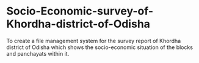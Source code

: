 # Socio-Economic-survey-of-Khordha-district-of-Odisha
To create a file management system for the survey report of Khordha district of Odisha which shows the socio-economic situation of the blocks and panchayats within it.
